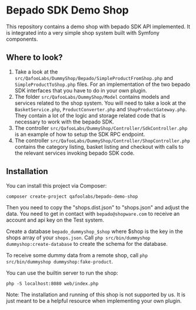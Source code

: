 # Bepado SDK Demo Shop

This repository contains a demo shop with bepado SDK API implemented. It
is integrated into a very simple shop system built with Symfony components.

## Where to look?

1. Take a look at the
   ``src/QafooLabs/DummyShop/Bepado/SimpleProductFromShop.php`` and
   ``SimpleProductToShop.php`` files.  For an implementation of the two bepado
   SDK interfaces that you have to do in your own plugin.
2. The folder ``src/QafooLabs/DummyShop/Model`` contains models and services
   related to the shop system.  You will need to take a look at the
   ``BasketService.php``, ``ProductConverter.php`` and
   ``ShopProductGateway.php``.  They contain a lot of the logic and storage
   related code that is necessary to work with the bepado SDK.
3. The controller ``src/QafooLabs/DummyShop/Controller/SdkController.php`` is
   an example of how to setup the SDK RPC endpoint.
4. The controller ``src/QafooLabs/DummyShop/Controller/ShopController.php``
   contains the category listing, basket listing and checkout with calls to the
   relevant services invoking bepado SDK code.

## Installation

You can install this project via Composer:

    composer create-project qafoolabs/bepado-demo-shop

Then you need to copy the "shops.dist.json" to "shops.json" and adjust the
data. You need to get in contact with `bepado@shopware.com` to receive an
account and api key on the Test system.

Create a database ``bepado_dummyshop_$shop`` where $shop is the key in the shops
array of your ``shops.json``. Call ``php src/bin/dummyshop dummyshop:create-database``
to create the schema for the database.

To receive some dummy data from a remote shop, call ``php src/bin/dummyshop dummyshop:fake-product``.

You can use the builtin server to run the shop:

    php -S localhost:8080 web/index.php

Note: The installation and running of this shop is not supported by us. It is
just meant to be a helpful resource when implementing your own plugin.
